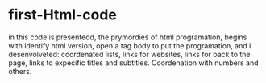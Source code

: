 # first-Html-code
in this code is presentedd, the prymordies of html programation, begins with identify html version, open a tag body to put  the programation, and  i desenvolveted: coordenated lists, links for websites, links for back to the page, links to expecific titles and subtitles. Coordenation with numbers and others. 
